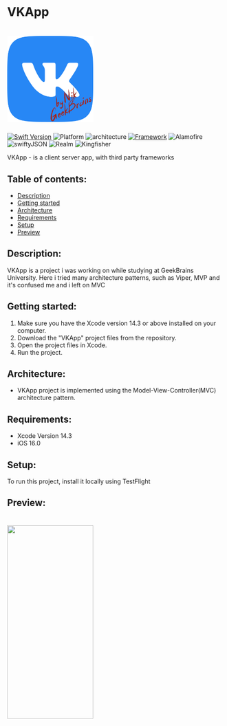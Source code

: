 # VKApp

<h1 align="left"><img src= "https://github.com/hrezolit/VKApp_Nik_Galivets/blob/main/VKApp_Nik_Galivets/View/Assets.xcassets/VKByNik.imageset/768px-VK_Compact_Logo.jpg"width="200", height="200"/></h1>

[![Swift Version][swift-image]][swift-url]
![Platform][platform-image]
![architecture]
[![Framework][framework-image]][framework-url]
![Alamofire]
![swiftyJSON]
![Realm]
![Kingfisher]
     
VKApp - is a client server app, 
with third party frameworks

## Table of contents:
* [Description](#description)
* [Getting started](#getting-started)
* [Architecture](#architecture)
* [Requirements](#requirements)
* [Setup](#setup)
* [Preview](#preview)

## Description:
VKApp is a project i was working on while studying at GeekBrains University. Here i tried many architecture patterns, such as Viper, MVP and it's confused me and i left on MVC

## Getting started:
1. Make sure you have the Xcode version 14.3 or above installed on your computer.
2. Download the "VKApp" project files from the repository.
3. Open the project files in Xcode.
4. Run the project.

## Architecture:
* VKApp project is implemented using the Model-View-Controller(MVC) architecture pattern.
 
## Requirements:
* Xcode Version 14.3
* iOS 16.0
	
## Setup:
To run this project, install it locally using TestFlight

## Preview:
<h1 align="left"><img src="https://user-images.githubusercontent.com/62234354/217743689-abcfa083-4ac8-4192-9ffd-1267a358c10c.gif"width="200", height="450"/></h1>

[swift-image]: https://img.shields.io/badge/swift-5.4-orange.svg
[swift-url]: https://swift.org/
[platform-image]: https://img.shields.io/badge/iOS-grey.svg
[architecture]: https://img.shields.io/badge/MVC-green.svg
[framework-image]: https://img.shields.io/badge/UIKit-blue.svg
[framework-url]: https://developer.apple.com/documentation/uikit/
[alamofire]: https://img.shields.io/badge/Alamofire-red.svg
[swiftyJSON]: https://img.shields.io/badge/SwiftyJSON-red.svg
[realm]: https://img.shields.io/badge/Realm-red.svg
[kingfisher]: https://img.shields.io/badge/Kingfisher-red.svg


